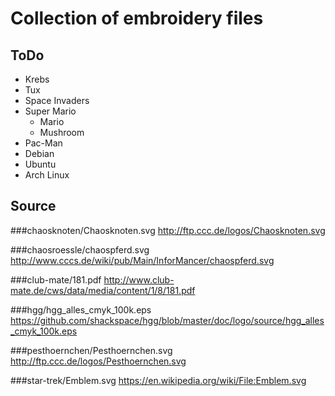 Collection of embroidery files
==============================

ToDo
----
 * Krebs
 * Tux
 * Space Invaders
 * Super Mario
   * Mario
   * Mushroom
 * Pac-Man
 * Debian
 * Ubuntu
 * Arch Linux

Source
------

###chaosknoten/Chaosknoten.svg
http://ftp.ccc.de/logos/Chaosknoten.svg

###chaosroessle/chaospferd.svg
http://www.cccs.de/wiki/pub/Main/InforMancer/chaospferd.svg

###club-mate/181.pdf
http://www.club-mate.de/cws/data/media/content/1/8/181.pdf

###hgg/hgg_alles_cmyk_100k.eps
https://github.com/shackspace/hgg/blob/master/doc/logo/source/hgg_alles_cmyk_100k.eps

###pesthoernchen/Pesthoernchen.svg
http://ftp.ccc.de/logos/Pesthoernchen.svg

###star-trek/Emblem.svg
https://en.wikipedia.org/wiki/File:Emblem.svg
